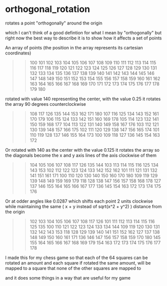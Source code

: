 # orthogonal_rotation


rotates a point "orthogonally" around the origin


which I can't think of a good defintion for what I mean by "orthogonally"
but right now the best way to describe it is to show how it affects a set of points


An array of points
(the position in the array represents its cartesian coordinates)

>> 100  101  102  103  104  105  106  107  108 
>> 109  110  111  112  113  114  115  116  117 
>> 118  119  120  121  122  123  124  125  126 
>> 127  128  129  130  131  132  133  134  135 
>> 136  137  138  139  140  141  142  143  144 
>> 145  146  147  148  149  150  151  152  153 
>> 154  155  156  157  158  159  160  161  162 
>> 163  164  165  166  167  168  169  170  171 
>> 172  173  174  175  176  177  178  179  180 


rotated with value 140 representing the center, with the value 0.25
it rotates the array 90 degrees counterclockwise

>> 108  117  126  135  144  153  162  171  180 
>> 107  116  125  134  143  152  161  170  179 
>> 106  115  124  133  142  151  160  169  178 
>> 105  114  123  132  141  150  159  168  177 
>> 104  113  122  131  140  149  158  167  176 
>> 103  112  121  130  139  148  157  166  175 
>> 102  111  120  129  138  147  156  165  174 
>> 101  110  119  128  137  146  155  164  173 
>> 100  109  118  127  136  145  154  163  172 



Or rotated with 140 as the center with the value 0.125
it rotates the array so the diagonals become the x and y axis lines of the axis clockwise of them

>> 104  105  106  107  108  117  126  135  144 
>> 103  113  114  115  116  125  134  143  153 
>> 102  112  122  123  124  133  142  152  162 
>> 101  111  121  131  132  141  151  161  171 
>> 100  110  120  130  140  150  160  170  180 
>> 109  119  129  139  148  149  159  169  179 
>> 118  128  138  147  156  157  158  168  178 
>> 127  137  146  155  164  165  166  167  177 
>> 136  145  154  163  172  173  174  175  176 


Or at odder angles like 0.0287
which shifts each point 2 units clockwise while maintaining the same ( x + y instead of sqrt(x^2 + y^2) ) distance from the origin

>> 102  103  104  105  106  107  108  117  126 
>> 101  111  112  113  114  115  116  125  135 
>> 100  110  121  122  123  124  133  134  144 
>> 109  119  120  130  131  132  142  143  153 
>> 118  128  129  139  140  141  151  152  162 
>> 127  137  138  148  149  150  160  161  171 
>> 136  146  147  156  157  158  159  170  180 
>> 145  155  164  165  166  167  168  169  179 
>> 154  163  172  173  174  175  176  177  178



I made this for my chess game so that each of the 64 squares can be rotated an amount
and each square if rotated the same amount, will be mapped to a square that none of the other squares are mapped to


and it does some things in a way that are useful for my game